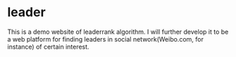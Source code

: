 leader
======

This is a demo website of leaderrank algorithm. I will further develop it to be a web platform for finding leaders in social network(Weibo.com, for instance) of certain interest.
